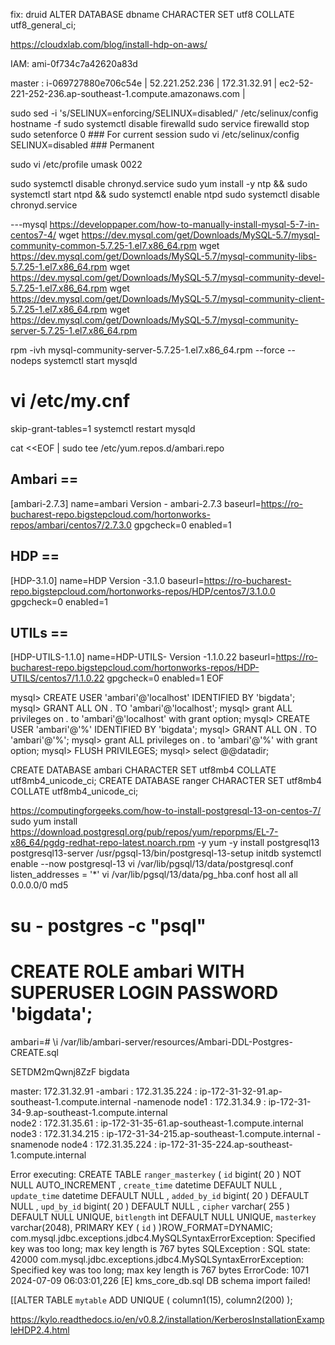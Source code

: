 fix: druid
ALTER DATABASE dbname CHARACTER SET utf8 COLLATE utf8_general_ci;

https://cloudxlab.com/blog/install-hdp-on-aws/

IAM: ami-0f734c7a42620a83d

master : i-069727880e706c54e | 52.221.252.236 | 172.31.32.91 | ec2-52-221-252-236.ap-southeast-1.compute.amazonaws.com  | 

sudo sed -i 's/SELINUX=enforcing/SELINUX=disabled/' /etc/selinux/config
hostname -f
sudo systemctl disable firewalld
sudo service firewalld stop
sudo setenforce 0 ### For current session
sudo vi /etc/selinux/config
SELINUX=disabled ### Permanent

sudo vi /etc/profile
umask 0022

sudo systemctl disable chronyd.service
sudo yum install -y ntp && sudo systemctl start ntpd && sudo systemctl enable ntpd
sudo systemctl disable chronyd.service

---mysql 
https://developpaper.com/how-to-manually-install-mysql-5-7-in-centos7-4/
wget https://dev.mysql.com/get/Downloads/MySQL-5.7/mysql-community-common-5.7.25-1.el7.x86_64.rpm
wget https://dev.mysql.com/get/Downloads/MySQL-5.7/mysql-community-libs-5.7.25-1.el7.x86_64.rpm
wget https://dev.mysql.com/get/Downloads/MySQL-5.7/mysql-community-devel-5.7.25-1.el7.x86_64.rpm
wget https://dev.mysql.com/get/Downloads/MySQL-5.7/mysql-community-client-5.7.25-1.el7.x86_64.rpm
wget https://dev.mysql.com/get/Downloads/MySQL-5.7/mysql-community-server-5.7.25-1.el7.x86_64.rpm

rpm -ivh mysql-community-server-5.7.25-1.el7.x86_64.rpm --force --nodeps
systemctl start mysqld
# vi /etc/my.cnf
skip-grant-tables=1
systemctl restart mysqld


cat <<EOF  | sudo tee /etc/yum.repos.d/ambari.repo
## Ambari ==
[ambari-2.7.3]
name=ambari Version - ambari-2.7.3
baseurl=https://ro-bucharest-repo.bigstepcloud.com/hortonworks-repos/ambari/centos7/2.7.3.0
gpgcheck=0
enabled=1
## HDP ==
[HDP-3.1.0]
name=HDP Version -3.1.0
baseurl=https://ro-bucharest-repo.bigstepcloud.com/hortonworks-repos/HDP/centos7/3.1.0.0
gpgcheck=0
enabled=1
## UTILs ==
[HDP-UTILS-1.1.0]
name=HDP-UTILS- Version -1.1.0.22
baseurl=https://ro-bucharest-repo.bigstepcloud.com/hortonworks-repos/HDP-UTILS/centos7/1.1.0.22
gpgcheck=0
enabled=1
EOF


mysql> CREATE USER 'ambari'@'localhost' IDENTIFIED BY 'bigdata'; 
mysql> GRANT ALL ON *.* TO 'ambari'@'localhost';
mysql> grant ALL privileges on *.* to 'ambari'@'localhost' with grant option;
mysql> CREATE USER 'ambari'@'%' IDENTIFIED BY 'bigdata'; 
mysql> GRANT ALL ON *.* TO 'ambari'@'%';
mysql> grant ALL privileges on *.* to 'ambari'@'%' with grant option;
mysql> FLUSH PRIVILEGES;
mysql> select @@datadir;

CREATE DATABASE ambari CHARACTER SET utf8mb4 COLLATE utf8mb4_unicode_ci;
CREATE DATABASE ranger CHARACTER SET utf8mb4 COLLATE utf8mb4_unicode_ci;



https://computingforgeeks.com/how-to-install-postgresql-13-on-centos-7/
sudo yum install https://download.postgresql.org/pub/repos/yum/reporpms/EL-7-x86_64/pgdg-redhat-repo-latest.noarch.rpm -y
yum -y install postgresql13 postgresql13-server
/usr/pgsql-13/bin/postgresql-13-setup initdb
systemctl enable --now postgresql-13
vi /var/lib/pgsql/13/data/postgresql.conf
listen_addresses = '*'
vi /var/lib/pgsql/13/data/pg_hba.conf
host all all 0.0.0.0/0 md5
# su - postgres -c "psql"
# CREATE ROLE ambari WITH SUPERUSER LOGIN PASSWORD  'bigdata';
ambari=# \i /var/lib/ambari-server/resources/Ambari-DDL-Postgres-CREATE.sql

SETDM2mQwnj8ZzF
bigdata

master: 172.31.32.91 -ambari : 172.31.35.224 : ip-172-31-32-91.ap-southeast-1.compute.internal	-namenode
node1 : 172.31.34.9  : ip-172-31-34-9.ap-southeast-1.compute.internal	
node2 : 172.31.35.61 : ip-172-31-35-61.ap-southeast-1.compute.internal	
node3 : 172.31.34.215 : ip-172-31-34-215.ap-southeast-1.compute.internal -snamenode	
node4 : 172.31.35.224 : ip-172-31-35-224.ap-southeast-1.compute.internal	


Error executing: CREATE TABLE `ranger_masterkey` ( `id` bigint( 20 ) NOT NULL AUTO_INCREMENT , `create_time` datetime DEFAULT NULL , `update_time` datetime DEFAULT NULL , `added_by_id` bigint( 20 ) DEFAULT NULL , `upd_by_id` bigint( 20 ) DEFAULT NULL , `cipher` varchar( 255 ) DEFAULT NULL UNIQUE, `bitlength` int DEFAULT NULL UNIQUE, `masterkey` varchar(2048), PRIMARY KEY ( `id` ) )ROW_FORMAT=DYNAMIC; 
com.mysql.jdbc.exceptions.jdbc4.MySQLSyntaxErrorException: Specified key was too long; max key length is 767 bytes
SQLException : SQL state: 42000 com.mysql.jdbc.exceptions.jdbc4.MySQLSyntaxErrorException: Specified key was too long; max key length is 767 bytes ErrorCode: 1071
2024-07-09 06:03:01,226  [E] kms_core_db.sql DB schema import failed!

[[ALTER TABLE `mytable` ADD UNIQUE ( column1(15), column2(200) );

https://kylo.readthedocs.io/en/v0.8.2/installation/KerberosInstallationExampleHDP2.4.html

